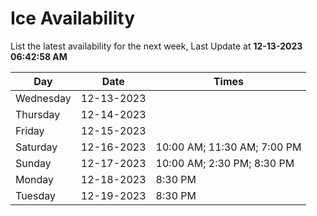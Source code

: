 # Ice Availability

List the latest availability for the next week, Last Update at **12-13-2023 06:42:58 AM**

| Day         | Date        | Times       |
| ----------- | ----------- | ----------- |
|Wednesday|12-13-2023||
|Thursday|12-14-2023||
|Friday|12-15-2023||
|Saturday|12-16-2023|10:00 AM; 11:30 AM; 7:00 PM|
|Sunday|12-17-2023|10:00 AM; 2:30 PM; 8:30 PM|
|Monday|12-18-2023|8:30 PM|
|Tuesday|12-19-2023|8:30 PM|
